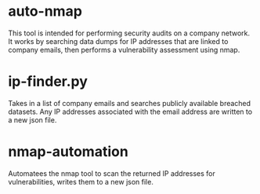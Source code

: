 # auto-nmap
This tool is intended for performing security audits on a company network. It works by searching data dumps for IP addresses that are linked to company emails, then performs a vulnerability assessment using nmap.

# ip-finder.py
Takes in a list of company emails and searches publicly available breached datasets. Any IP addresses associated with the email address are written to a new json file.

# nmap-automation
Automatees the nmap tool to scan the returned IP addresses for vulnerabilities, writes them to a new json file.
